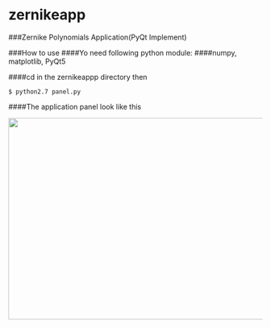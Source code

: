 # zernikeapp

###Zernike Polynomials Application(PyQt Implement)

###How to use
####Yo need following python module:
####numpy, matplotlib, PyQt5

####cd in the zernikeappp directory then
```
$ python2.7 panel.py
```
####The application panel look like this

<p><img src="http://sterncat.github.io/images/panelpic.png" height="400" width="600" /></p>